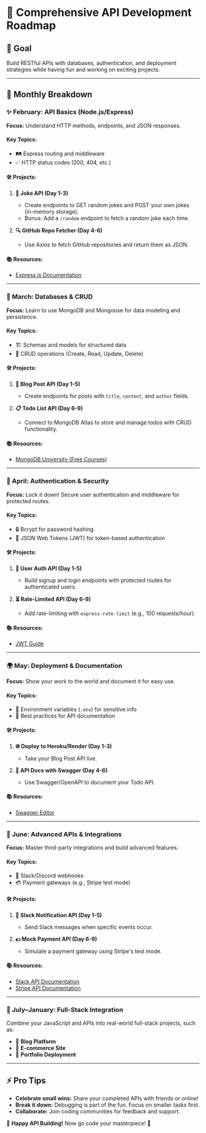 # 🚀 Comprehensive API Development Roadmap

## 🎯 **Goal**  
Build RESTful APIs with databases, authentication, and deployment strategies while having fun and working on exciting projects.

---

## 📅 **Monthly Breakdown**

### ✨ February: API Basics (Node.js/Express)  
**Focus:** Understand HTTP methods, endpoints, and JSON responses.  

#### Key Topics:
- 🛤️ Express routing and middleware  
- ✅ HTTP status codes (200, 404, etc.)  

#### 🛠️ Projects:
1. **🤣 Joke API (Day 1-3)**  
   - Create endpoints to GET random jokes and POST your own jokes (in-memory storage).  
   - Bonus: Add a `/random` endpoint to fetch a random joke each time.  

2. **🔍 GitHub Repo Fetcher (Day 4-6)**  
   - Use Axios to fetch GitHub repositories and return them as JSON.  

#### 📚 Resources:
- [Express.js Documentation](https://expressjs.com)  

---

### 🌟 March: Databases & CRUD  
**Focus:** Learn to use MongoDB and Mongoose for data modeling and persistence.  

#### Key Topics:
- 🏗️ Schemas and models for structured data  
- 🔄 CRUD operations (Create, Read, Update, Delete)  

#### 🛠️ Projects:
1. **📝 Blog Post API (Day 1-5)**  
   - Create endpoints for posts with `title`, `content`, and `author` fields.  

2. **📋 Todo List API (Day 6-9)**  
   - Connect to MongoDB Atlas to store and manage todos with CRUD functionality.  

#### 📚 Resources:
- [MongoDB University (Free Courses)](https://university.mongodb.com)  

---

### 🔐 April: Authentication & Security  
**Focus:** Lock it down! Secure user authentication and middleware for protected routes.  

#### Key Topics:
- 🔒 Bcrypt for password hashing  
- 🎫 JSON Web Tokens (JWT) for token-based authentication  

#### 🛠️ Projects:
1. **👤 User Auth API (Day 1-5)**  
   - Build signup and login endpoints with protected routes for authenticated users.  

2. **⏳ Rate-Limited API (Day 6-9)**  
   - Add rate-limiting with `express-rate-limit` (e.g., 100 requests/hour).  

#### 📚 Resources:
- [JWT Guide](https://jwt.io/introduction)  

---

### 🌍 May: Deployment & Documentation  
**Focus:** Show your work to the world and document it for easy use.  

#### Key Topics:
- 🔧 Environment variables (`.env`) for sensitive info  
- 📖 Best practices for API documentation  

#### 🛠️ Projects:
1. **🌐 Deploy to Heroku/Render (Day 1-3)**  
   - Take your Blog Post API live.  

2. **📑 API Docs with Swagger (Day 4-6)**  
   - Use Swagger/OpenAPI to document your Todo API.  

#### 📚 Resources:
- [Swagger Editor](https://editor.swagger.io)  

---

### 🌈 June: Advanced APIs & Integrations  
**Focus:** Master third-party integrations and build advanced features.  

#### Key Topics:
- 📩 Slack/Discord webhooks  
- 💳 Payment gateways (e.g., Stripe test mode)  

#### 🛠️ Projects:
1. **🔔 Slack Notification API (Day 1-5)**  
   - Send Slack messages when specific events occur.  

2. **💵 Mock Payment API (Day 6-9)**  
   - Simulate a payment gateway using Stripe's test mode.  

#### 📚 Resources:
- [Slack API Documentation](https://api.slack.com)  
- [Stripe API Documentation](https://stripe.com/docs)  

---

### 🎨 July–January: Full-Stack Integration  
Combine your JavaScript and APIs into real-world full-stack projects, such as:  
- 📝 **Blog Platform**  
- 🛒 **E-commerce Site**  
- 🌟 **Portfolio Deployment**  

---

## ⚡ Pro Tips  
- **Celebrate small wins:** Share your completed APIs with friends or online!  
- **Break it down:** Debugging is part of the fun. Focus on smaller tasks first.  
- **Collaborate:** Join coding communities for feedback and support.  

🎉 **Happy API Building!** Now go code your masterpiece! 🚀  
